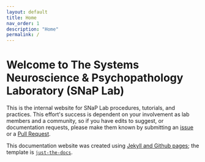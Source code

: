 ```yaml
---
layout: default
title: Home
nav_order: 1
description: "Home"
permalink: /
---
```


# Welcome to The Systems Neuroscience & Psychopathology Laboratory (SNaP Lab)

This is the internal website for SNaP Lab procedures, tutorials, and practices.  This effort's success is dependent on your involvement as lab members and a community, so if you have edits to suggest, or documentation requests, please make them known by submitting an [issue](https://github.com/LindenParkesLab/snaplab.github.io/issues) or a [Pull Request](https://github.com/LindenParkesLab/snaplab.github.io/pulls). 
<!-- If you are a LINC member and are documenting one of your tools/processes, please create your documentation according to the [LINC documentation guidelines](/docs/documentation/documentation_guidelines) and submit a [Pull Request](https://github.com/PennLINC/PennLINC.github.io/pulls), so it can be reviewed and added to the site. -->

<!-- #### Thank you to the contributors for SNaP Lab tutorials!
<ul class="list-style-none">
{% for contributor in site.github.contributors %}
  <li class="d-inline-block mr-1">
     <a href="{{ contributor.html_url }}"><img src="{{ contributor.avatar_url }}" width="32" height="32" alt="{{ contributor.login }}"/></a>
  </li>
{% endfor %}
</ul> -->


This documentation website was created using [Jekyll and Github pages](https://help.github.com/en/github/working-with-github-pages/setting-up-a-github-pages-site-with-jekyll); the template is [`just-the-docs`](https://just-the-docs.com/).